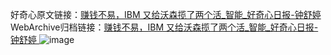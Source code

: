 好奇心原文链接：[赚钱不易，IBM 又给沃森揽了两个活_智能_好奇心日报-钟舒婷 ](https://www.qdaily.com/articles/9804.html)
WebArchive归档链接：[赚钱不易，IBM 又给沃森揽了两个活_智能_好奇心日报-钟舒婷 ](http://web.archive.org/web/20190623154951/https://www.qdaily.com/articles/9804.html)
![image](http://ww3.sinaimg.cn/large/007d5XDply1g3vgoxnmxwj30u02i71kx)